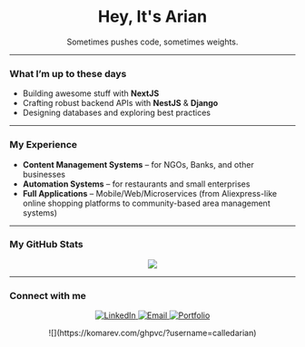 <h1 align="center">Hey, It's Arian</h1>
<p align="center">Sometimes pushes code, sometimes weights.</p>

---

### What I’m up to these days 

- Building awesome stuff with **NextJS**
- Crafting robust backend APIs with **NestJS** & **Django**
- Designing databases and exploring best practices

---

### My Experience

- **Content Management Systems** – for NGOs, Banks, and other businesses  
- **Automation Systems** – for restaurants and small enterprises  
- **Full Applications** – Mobile/Web/Microservices (from Aliexpress-like online shopping platforms to community-based area management systems)

---

### My GitHub Stats 
<p align="center">
  <img src="https://github-readme-stats.vercel.app/api/top-langs/?username=calledarian&layout=compact&langs_count=6&theme=nightowl" />
</p>

---

### Connect with me 
<p align="center">
  <a href="https://www.linkedin.com/in/arian-khademolghorani" target="_blank">
    <img alt="LinkedIn" src="https://img.shields.io/badge/LinkedIn-blue?logo=linkedin&style=for-the-badge" />
  </a>
  <a href="mailto:ariankhadem4@gmail.com">
    <img alt="Email" src="https://img.shields.io/badge/Email-D14836?style=for-the-badge&logo=gmail&logoColor=white" />
  </a>
  <a href="https://arian.my" target="_blank">
    <img alt="Portfolio" src="https://img.shields.io/badge/Portfolio-Visit-%23007acc?style=for-the-badge&logo=vercel" />
  </a>
</p>

<p align="center">
  ![](https://komarev.com/ghpvc/?username=calledarian)
</p>

